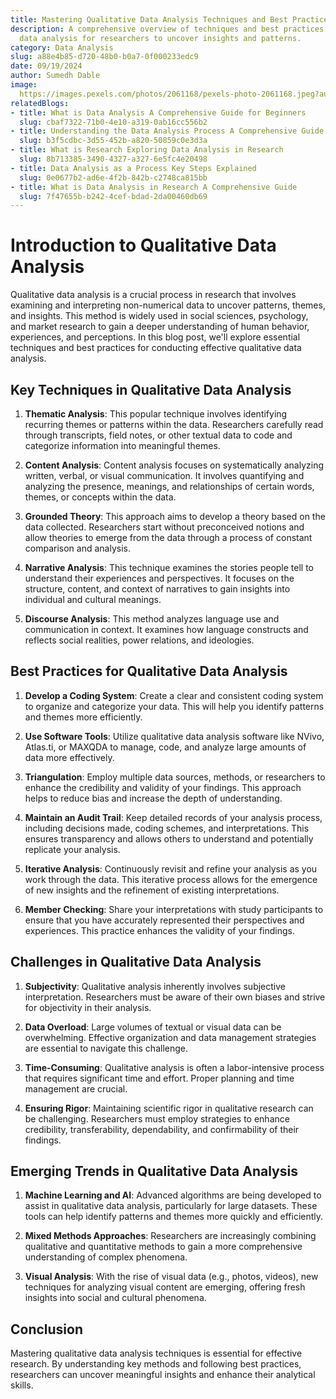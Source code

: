 ```yaml
---
title: Mastering Qualitative Data Analysis Techniques and Best Practices for Researchers
description: A comprehensive overview of techniques and best practices in qualitative
  data analysis for researchers to uncover insights and patterns.
category: Data Analysis
slug: a88e4b85-d720-48b0-b0a7-0f000233edc9
date: 09/19/2024
author: Sumedh Dable
image: 
  https://images.pexels.com/photos/2061168/pexels-photo-2061168.jpeg?auto=compress&cs=tinysrgb&w=600
relatedBlogs:
- title: What is Data Analysis A Comprehensive Guide for Beginners
  slug: cbaf7322-71b0-4e10-a319-0ab16cc556b2
- title: Understanding the Data Analysis Process A Comprehensive Guide
  slug: b3f5cdbc-3d55-452b-a820-50859c0e3d3a
- title: What is Research Exploring Data Analysis in Research
  slug: 8b713385-3490-4327-a327-6e5fc4e20498
- title: Data Analysis as a Process Key Steps Explained
  slug: 0e0677b2-ad6e-4f2b-842b-c2748ca815bb
- title: What is Data Analysis in Research A Comprehensive Guide
  slug: 7f47655b-b242-4cef-bdad-2da00460db69
---
```


# Introduction to Qualitative Data Analysis

Qualitative data analysis is a crucial process in research that involves examining and interpreting non-numerical data to uncover patterns, themes, and insights. This method is widely used in social sciences, psychology, and market research to gain a deeper understanding of human behavior, experiences, and perceptions. In this blog post, we'll explore essential techniques and best practices for conducting effective qualitative data analysis.

## Key Techniques in Qualitative Data Analysis

1. **Thematic Analysis**: This popular technique involves identifying recurring themes or patterns within the data. Researchers carefully read through transcripts, field notes, or other textual data to code and categorize information into meaningful themes.

2. **Content Analysis**: Content analysis focuses on systematically analyzing written, verbal, or visual communication. It involves quantifying and analyzing the presence, meanings, and relationships of certain words, themes, or concepts within the data.

3. **Grounded Theory**: This approach aims to develop a theory based on the data collected. Researchers start without preconceived notions and allow theories to emerge from the data through a process of constant comparison and analysis.

4. **Narrative Analysis**: This technique examines the stories people tell to understand their experiences and perspectives. It focuses on the structure, content, and context of narratives to gain insights into individual and cultural meanings.

5. **Discourse Analysis**: This method analyzes language use and communication in context. It examines how language constructs and reflects social realities, power relations, and ideologies.

## Best Practices for Qualitative Data Analysis

1. **Develop a Coding System**: Create a clear and consistent coding system to organize and categorize your data. This will help you identify patterns and themes more efficiently.

2. **Use Software Tools**: Utilize qualitative data analysis software like NVivo, Atlas.ti, or MAXQDA to manage, code, and analyze large amounts of data more effectively.

3. **Triangulation**: Employ multiple data sources, methods, or researchers to enhance the credibility and validity of your findings. This approach helps to reduce bias and increase the depth of understanding.

4. **Maintain an Audit Trail**: Keep detailed records of your analysis process, including decisions made, coding schemes, and interpretations. This ensures transparency and allows others to understand and potentially replicate your analysis.

5. **Iterative Analysis**: Continuously revisit and refine your analysis as you work through the data. This iterative process allows for the emergence of new insights and the refinement of existing interpretations.

6. **Member Checking**: Share your interpretations with study participants to ensure that you have accurately represented their perspectives and experiences. This practice enhances the validity of your findings.

## Challenges in Qualitative Data Analysis

1. **Subjectivity**: Qualitative analysis inherently involves subjective interpretation. Researchers must be aware of their own biases and strive for objectivity in their analysis.

2. **Data Overload**: Large volumes of textual or visual data can be overwhelming. Effective organization and data management strategies are essential to navigate this challenge.

3. **Time-Consuming**: Qualitative analysis is often a labor-intensive process that requires significant time and effort. Proper planning and time management are crucial.

4. **Ensuring Rigor**: Maintaining scientific rigor in qualitative research can be challenging. Researchers must employ strategies to enhance credibility, transferability, dependability, and confirmability of their findings.

## Emerging Trends in Qualitative Data Analysis

1. **Machine Learning and AI**: Advanced algorithms are being developed to assist in qualitative data analysis, particularly for large datasets. These tools can help identify patterns and themes more quickly and efficiently.

2. **Mixed Methods Approaches**: Researchers are increasingly combining qualitative and quantitative methods to gain a more comprehensive understanding of complex phenomena.

3. **Visual Analysis**: With the rise of visual data (e.g., photos, videos), new techniques for analyzing visual content are emerging, offering fresh insights into social and cultural phenomena.

## Conclusion

Mastering qualitative data analysis techniques is essential for effective research. By understanding key methods and following best practices, researchers can uncover meaningful insights and enhance their analytical skills.